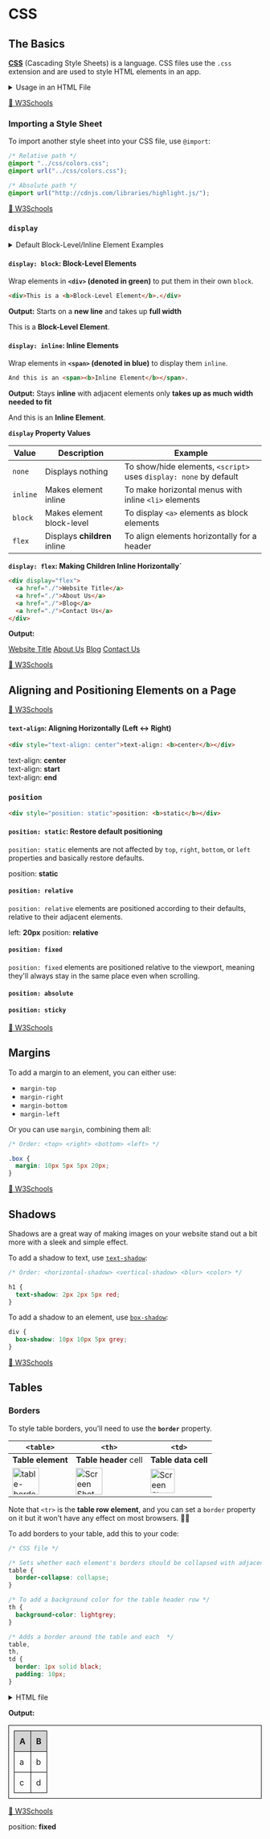 # CSS

## The Basics

**[CSS](https://www.w3.org/Style/CSS/Overview.en.html)** (Cascading Style Sheets) is a language. CSS files use the `.css` extension and are used to style HTML elements in an app.

<details> <summary> Usage in an HTML File </summary>

```html
<!DOCTYPE html>
<html lang="en">
  <head>
    <meta charset="utf-8" />
    <title>My Cool Website</title>
    <link rel="stylesheet" type="text/css" href="/src/css/index.css" />
  </head>
  <body>
    <div id="container"></div>
  </body>
</html>
```

</details>

[🔗 W3Schools](https://www.w3schools.com/css/css_howto.asp)

### Importing a Style Sheet

To import another style sheet into your CSS file, use `@import`:

```css
/* Relative path */
@import "../css/colors.css";
@import url("../css/colors.css");

/* Absolute path */
@import url("http://cdnjs.com/libraries/highlight.js/");
```

[🔗 W3Schools](https://www.w3schools.com/cssref/pr_import_rule.asp)

### `display`

<details> <summary> Default Block-Level/Inline Element Examples </summary>

| Block-Level Elements                                                                               | Inline Elements                  |
| -------------------------------------------------------------------------------------------------- | -------------------------------- |
| `<div>` <br> `<h1>-<h6>` <br> `<p>` <br> `<form>` <br> `<header>` <br> `<footer>` <br> `<section>` | `<span>` <br> `<a>` <br> `<img>` |

</details>

#### `display: block`: <span class="color-div">Block-Level Elements</span>

Wrap elements in <span class="color-div">**`<div>` (denoted in green)**</span> to put them in their own `block`.

```html
<div>This is a <b>Block-Level Element</b>.</div>
```

**Output:** Starts on a **new line** and takes up **full width**

<div class="output-container">
  <div class="focused-div">
    This is a <b>Block-Level Element</b>.
  </div>
</div>

#### `display: inline`: <span class="color-span">Inline Elements</span>

Wrap elements in <span class="color-span">**`<span>` (denoted in blue)**</span> to display them `inline`.

<!-- prettier-ignore -->
```html
And this is an <span><b>Inline Element</b></span>.
```

**Output:** Stays **inline** with adjacent elements only **takes up as much width needed to fit**

<div class="output-container">
  And this is an <span class="focused-span"><b>Inline Element</b></span>.
</div>

**`display` Property Values**

| Value    | Description                  | Example                                                           |
| -------- | ---------------------------- | ----------------------------------------------------------------- |
| `none`   | Displays nothing             | To show/hide elements, `<script>` uses `display: none` by default |
| `inline` | Makes element inline         | To make horizontal menus with inline `<li>` elements              |
| `block`  | Makes element block-level    | To display `<a>` elements as block elements                       |
| `flex`   | Displays **children** inline | To align elements horizontally for a header                       |

**`display: flex`: Making Children Inline Horizontally`**

```html
<div display="flex">
  <a href="./">Website Title</a>
  <a href="./">About Us</a>
  <a href="./">Blog</a>
  <a href="./">Contact Us</a>
</div>
```

**Output:**

<div class="output-container">
  <div display="flex">
    <a href="./">Website Title</a>
    <a href="./">About Us</a>
    <a href="./">Blog</a>
    <a href="./">Contact Us</a>
  </div>
</div>

[🔗 W3Schools](https://www.w3schools.com/css/css_display_visibility.asp)

## Aligning and Positioning Elements on a Page

[🔗 W3Schools](https://www.w3schools.com/css/css_align.asp)

#### `text-align`: Aligning Horizontally (Left ↔ Right)

```html
<div style="text-align: center">text-align: <b>center</b></div>
```

<div class="output-container">
  <div class="center focused-div">text-align: <b>center</b></div>
</div>

<div class="output-container">
  <div class="align-start focused-div">text-align: <b>start</b></div>
</div>

<div class="output-container">
  <div class="align-end focused-div">text-align: <b>end</b></div>
</div>

### `position`

```html
<div style="position: static">position: <b>static</b></div>
```

#### `position: static`: Restore default positioning

`position: static` elements are not affected by `top`, `right`, `bottom`, or `left` properties and basically restore defaults.

<div class="output-container">
  <div class="focused-div" style="position: static">position: <b>static</b></div>
</div>

#### `position: relative`

`position: relative` elements are positioned according to their defaults, relative to their adjacent elements.

<div class="output-container">
  <span class="focused-span" style="left: 20px">left: <b>20px</b></span>
  <span class="focused-span" style="position: relative">position: <b>relative</b></span>
</div>

#### `position: fixed`

`position: fixed` elements are positioned relative to the viewport, meaning they'll always stay in the same place even when scrolling.

#### `position: absolute`

#### `position: sticky`

[🔗 W3Schools](https://www.w3schools.com/css/css_positioning.asp)

## Margins

To add a margin to an element, you can either use:

- `margin-top`
- `margin-right`
- `margin-bottom`
- `margin-left`

Or you can use `margin`, combining them all:

```css
/* Order: <top> <right> <bottom> <left> */

.box {
  margin: 10px 5px 5px 20px;
}
```

[🔗 W3Schools](https://www.w3schools.com/css/css_margin.asp)

## Shadows

Shadows are a great way of making images on your website stand out a bit more with a sleek and simple effect.

To add a shadow to text, use [`text-shadow`](https://www.w3schools.com/css/css3_shadows.asp):

```css
/* Order: <horizontal-shadow> <vertical-shadow> <blur> <color> */

h1 {
  text-shadow: 2px 2px 5px red;
}
```

To add a shadow to an element, use [`box-shadow`](https://www.w3schools.com/css/css3_shadows_box.asp):

```css
div {
  box-shadow: 10px 10px 5px grey;
}
```

[🔗 W3Schools](https://www.w3schools.com/css/css3_shadows.asp)

## Tables

### Borders

To style table borders, you'll need to use the **`border`** property.

| **`<table>`**                                                                                                                                                            | **`<th>`**                                                                                                                                                                                        | **`<td>`**                                                                                                                                                                                        |
| ------------------------------------------------------------------------------------------------------------------------------------------------------------------------ | ------------------------------------------------------------------------------------------------------------------------------------------------------------------------------------------------- | ------------------------------------------------------------------------------------------------------------------------------------------------------------------------------------------------- |
| **Table element**                                                                                                                                                        | **Table header** cell                                                                                                                                                                             | **Table data cell**                                                                                                                                                                               |
| <div class="center"><img width="53" alt="table-border" src="https://user-images.githubusercontent.com/30121322/90462945-d38c5000-e0d7-11ea-8f3a-3e37affa92c7.png"></div> | <div class="center"><img width="53" alt="Screen Shot 2020-08-17 at 10 21 29 PM" src="https://user-images.githubusercontent.com/30121322/90463101-1fd79000-e0d8-11ea-902e-e24ebf189051.png"></div> | <div class="center"><img width="48" alt="Screen Shot 2020-08-17 at 10 23 42 PM" src="https://user-images.githubusercontent.com/30121322/90463226-65945880-e0d8-11ea-999d-e9231d12afe0.png"></div> |

Note that `<tr>` is the **table row element**, and you can set a `border` property on it but it won't have any effect on most browsers. 🙅‍♀️

To add borders to your table, add this to your code:

```css
/* CSS file */

/* Sets whether each element's borders should be collapsed with adjacent ones */
table {
  border-collapse: collapse;
}

/* To add a background color for the table header row */
th {
  background-color: lightgrey;
}

/* Adds a border around the table and each  */
table,
th,
td {
  border: 1px solid black;
  padding: 10px;
}
```

<details> <summary> HTML file </summary>

```html
<!-- HTML file -->

<table>
  <tr>
    <th>A</th>
    <th>B</th>
  </tr>
  <tr>
    <td>a</td>
    <td>b</td>
  </tr>
  <tr>
    <td>c</td>
    <td>d</td>
  </tr>
</table>
```

</details>

**Output:**

<div class="output-container">
  <table style="border-collapse: collapse; border: 1px solid black; padding: 10px;">
    <tr>
      <th style="background-color: lightgrey; border: 1px solid black; padding: 10px;">A</th>
      <th style="background-color: lightgrey; border: 1px solid black; padding: 10px;">B</th>
    </tr>
    <tr>
      <td style="border: 1px solid black; padding: 10px;">a</td>
      <td style="border: 1px solid black; padding: 10px;">b</td>
    </tr>
    <tr>
      <td style="border: 1px solid black; padding: 10px;">c</td>
      <td style="border: 1px solid black; padding: 10px;">d</td>
    </tr>
  </table>
</div>

[🔗 W3Schools](https://www.w3schools.com/css/css_table.asp)

<div class="output-container">
  <div class="focused-div" style="position: fixed">position: <b>fixed</b></div>
</div>
